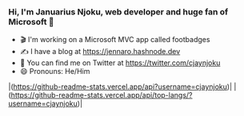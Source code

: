 ### Hi, I'm Januarius Njoku, web developer and huge fan of Microsoft 👋

- 🎬 I'm working on a Microsoft MVC app called footbadges
- ✍️ I have a blog at https://jennaro.hashnode.dev
- 🐤 You can find me on Twitter at https://twitter.com/cjaynjoku
- 😄 Pronouns: He/Him

|(https://github-readme-stats.vercel.app/api?username=cjaynjoku)|
|(https://github-readme-stats.vercel.app/api/top-langs/?username=cjaynjoku)|

